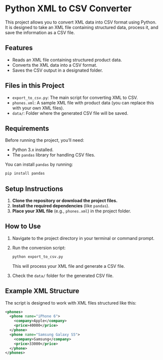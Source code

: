 # Python XML to CSV Converter

This project allows you to convert XML data into CSV format using Python. It is designed to take an XML file containing structured data, process it, and save the information as a CSV file.

## Features

- Reads an XML file containing structured product data.
- Converts the XML data into a CSV format.
- Saves the CSV output in a designated folder.

## Files in this Project

- `export_to_csv.py`: The main script for converting XML to CSV.
- `phones.xml`: A sample XML file with product data (you can replace this with your own XML files).
- `data/`: Folder where the generated CSV file will be saved.

## Requirements

Before running the project, you’ll need:

- Python 3.x installed.
- The `pandas` library for handling CSV files.

You can install `pandas` by running:

```bash
pip install pandas
```

## Setup Instructions

1. **Clone the repository or download the project files.**
2. **Install the required dependencies** (like `pandas`).
3. **Place your XML file** (e.g., `phones.xml`) in the project folder.

## How to Use

1. Navigate to the project directory in your terminal or command prompt.
2. Run the conversion script:
   ```bash
   python export_to_csv.py
   ```
   This will process your XML file and generate a CSV file.

3. Check the `data/` folder for the generated CSV file.

## Example XML Structure

The script is designed to work with XML files structured like this:

```xml
<phones>
  <phone name="iPhone 6">
    <company>Apple</company>
    <price>40000</price>
  </phone>
  <phone name="Samsung Galaxy S5">
    <company>Samsung</company>
    <price>33000</price>
  </phone>
</phones>
```

